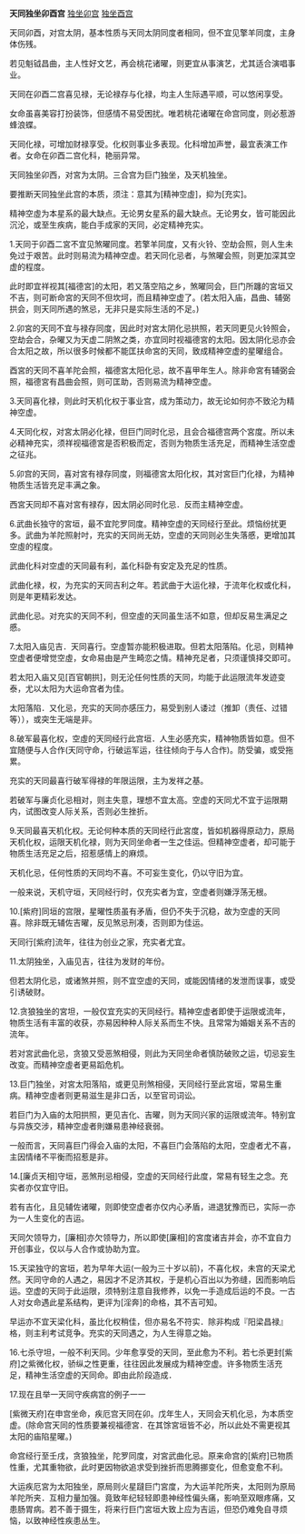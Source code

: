**天同独坐卯酉宫**
[独坐卯宫](./天同独坐卯宫.png)
[独坐酉宫](./天同独坐酉宫.png)

天同卯酉，对宫太阴，基本性质与天同太阴同度者相同，但不宜见擎羊同度，主身体伤残。

若见魁钺昌曲，主人性好文艺，再会桃花诸曜，则更宜从事演艺，尤其适合演唱事业。

天同在卯酉二宫喜见禄，无论禄存与化禄，均主人生际遇平顺，可以悠闲享受。

女命虽喜美容打扮装饰，但感情不易受困扰。唯若桃花诸曜在命宫同度，则必惹游蜂浪蝶。

天同化禄，可增加财禄享受。化权则事业多表现。化科增加声誉，最宜表演工作者。女命在卯酉二宫化科，艳丽异常。



天同独坐卯西，对宮为太阴。三合宫为巨门独坐，及天机独坐。

要推断天同独坐此宫的本质，须注：意其为[精神空虛]，抑为[充实]。

精神空虛为本星系的最大缺点。无论男女星系的最大缺点。无论男女，皆可能因此沉沦，或至生疾病，能白手成家的天同，必定精神充实。

1.天同于卯酉二宮不宜见煞曜同度。若擎羊同度，又有火铃、空劫会照，则人生未免过于艰苦。此时则易流为精神空虚。若天同化忌者，与煞曜会照，则更加深其空虚的程度。

此时即宜祥视其[福德宮]的太阳，若又落空陷之乡，煞曜同会，巨门所躔的宮垣又不吉，则可断命宮的天同不但坎坷，而且精神空虚了。(若太阳入庙，昌曲、辅弼拱会，则天同所遇的煞忌，无非只是实际生活的不足。)

2.卯宮的天同不宜与禄存同度，因此时对宮太阴化忌拱照，若天同更见火铃照会，空劫会合，杂曜又为天虚二阴煞之类，亦宜同时视福德宮的太阳。因太阴化忌亦会合太阳之故，所以很多时候都不能匡扶命宮的天同，致成精神空虚的星曜组合。

酉宮的天同不喜羊陀会照，福德宮太阳化忌，故不喜甲年生人。除非命宮有辅弼会照，福德宮有昌曲会照，则可匡助，否则易流为精神空虚。

3.天同喜化禄，则此时天机化权于事业宫，成为策动力，故无论如何亦不致沦为精神空虚。

4.天同化权，对宮太阴必化禄，但巨门同时化忌，且会合福德宫两个宮度。所以未必精神充实，须祥视福德宮是否积极而定，否则为物质生活充足，而精神生活空虚之征兆。

5.卯宫的天同，喜对宮有禄存同度，则福德宮太阳化权，其对宮巨门化禄，为精神物质生活皆充足丰满之象。

西宮天同却不喜对宮有禄存，因太阴必同时化忌．反而主精神空虚。

6.武曲长独守的宮垣，最不宜陀罗同度。精神空虚的天同经行至此。烦恼纷扰更多。武曲为羊陀照射吋，充实的天同尚无妨，空虚的天同则必生失落慼，更增加其空虛的程度。

武曲化科对空虚的天同最有利，盖化科卧有安定及充足的性质。

武曲化禄，权，为充实的天同吉利之年。若武曲于大运化禄，于流年化权或化科，则是年更精彩发达。

武曲化忌。对充实的天同不利，但空虛的天同虽生活不如意，但却反易生满足之慼。

7.太阳入庙见吉．天同喜行。空虛暂亦能积极进取。但若太阳落陷。化忌，则精神空虚者便增觉空虛，女命易由是产生畸恋之情。精神充足者，只须谨慎择交即可。

若太阳入庙又见[百官朝拱]，则无沦任何性质的天同，均能于此运限流年发迹变泰，尤以太阳为大运命宫者为佳。

太阳落陷．又化忌，充实的天同亦感压力，易受到别人诿过（推卸（责任、过错等）），或突生无端是非。

8.破军最喜化权，空虛的天同经行此宫垣．人生必感充实，精神物质皆如意。但不宜随便与人合作(天同守命，行破运军运，往往倾向于与人合作)。防受骗，或受拖累。

充实的天同最喜行破军得禄的年限运限，主为发祥之基。

若破军与廉贞化忌相对，则主失意，理想不宜太高。空虚的天同尤不宜于运限期内，试图改变人际关系，否则必生挫折。

9.天同最喜天机化权。无论何种本质的天同经行此宮度，皆如机器得原动力，原局天机化权，运限天机化禄，则为天同坐命者一生之佳运。但精神空虚者，却可能于物质生活充足之后，招惹感情上的麻烦。

天机化忌，任何性质的天同均不喜。不可妄生变化，仍以守旧为宜。

一般来说，天机守垣，天同经行时，仅充实者为宜，空虚者则嫌浮荡无根。

10.[紫府]同垣的宫限，星曜性质虽有矛盾，但仍不失于沉稳，故为空虚的天同喜。除非既无辅佐吉曜，反见煞忌刑凑，否则即为佳运。

天同行[紫府]流年，往往为创业之家，充实者尤宜。

11.太阴独坐，入庙见吉，往往为发财的年份。

但若太阴化忌，或诸煞并照，则不宜空虚的天同，或能因情绪的发泄而误事，或受引诱破财。

12.贪狼独坐的宮坦，一般仅宜充实的天同经行。精神空虚者即使于运限或流年，物质生活有丰富的收获，亦易因种种人际关系而生不快。且常常为婚姻关系不吉的流年。

若对宮武曲化忌，贪狼又受恶煞相侵，则此为天同坐命者慎防破败之运，切忌妄生改变。而精神空虛者更易蹈危机。

13.巨门独坐，对宮太阳落陷，或更见刑煞相侵，天同经行至此宮垣，常易生重病。精神空虛者则更易滋生是非口舌，以至官司词讼。

若巨门为入庙的太阳拱照，更见吉化、吉曜，则为天同兴家的运限或流年。特别宜与异族交涉，精神空虛者則嫌易患神经衰弱。

一般而言，天同喜巨门得会入庙的太阳，不喜巨门会落陷的太阳，空虛者尤不喜，主因情绪不平衡而招惹是非。

14.[廉贞天相]守垣，恶煞刑忌相侵，空虚的天同经行此度，常易有轻生之念。充实者亦仅宜守旧。

若有吉化，且见辅佐诸曜，则即使空虚者亦仅内心矛盾，进退犹豫而已，实际一亦为一人生变化的吉运。

天同欠领导力，[廉相]亦欠领导力，所以即使[廉相]的宮度诸吉并会，亦不宜自力开创事业，仅以与人合作或协助为宜。

15.天梁独守的宮垣，若为早年大运(一般为三十岁以前)，不喜化权，未宫的天梁尤然。天同守命的人遇之，易因才不足济其权，于是机心百出以为弥缝，因而影响后运。空虚的天同于此运限，须特别注意自我修养，以免一手造成后运的不良。一古人对女命遇此星系结构，更评为[淫奔]的命格，其不吉可知。

早运亦不宜天梁化科，虽比化权稍佳，但亦易名不符实．除非构成『阳梁昌禄』格，则主利考试竞争。充实的天同遇之，为人生得意之始。

16.七杀守坦，一般不利天同。少年愈享受的天同，至此愈为不利。若七杀更封[紫府]之紫微化权，骄纵之性更重，往往因此发展成为精神空虚。许多物质生活充足，精神生活空虚的天同命。即由此阶段造成．

17.现在且举一天同守疾病宫的例子一一

[紫微天府]在申宫坐命，疾厄宫天同在卯。戊年生人，天同会天机化忌，为本质空虚。(除命宫天同的性质要兼视福德宮．在其馀宮垣皆不必，所以此处不需更视其太阳的庙陷星曜。)

命宫经行至壬戌，贪狼独坐，陀罗同度，对宮武曲化忌。原来命宫的[紫府]已物质性重，尤其重物欲，此时更因物欲追求受到挫折而思腾挪变化，但愈变愈不利。

大运疾厄宮为太阳独坐，原局则火星躂巨门宮度，为大运羊陀所夹，太阳则为原局羊陀所夹．互相力量加强。竟致年纪轻轻即患神经性偏头痛，影响至双眼疼痛，又患肠胃病。若不善于摄生，将来行巨门宮垣大致上应为吉运，但恐仍难免自寻烦恼，以致神经性疾患丛生。